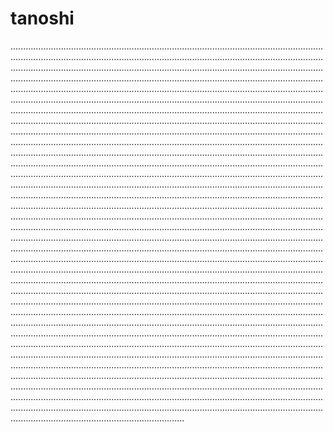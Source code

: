 # tanoshi

.........................................................................................................................................................................................................................................................................................................................................................................................................................................................................................................................................................................................................................................................................................................................................................................................................................................................................................................................................................................................................................................................................................................................................................................................................................................................................................................................................................................................................................................................................................................................................................................................................................................................................................................................................................................................................................................................................................................................................................................................................................................................................................................................................................................................................................................................................................................................................................................................................................................................................................................................................................................................................................................................................................................................................................................................................................................................................................................................................................................................................................................................................................................................................................................................................................................................................................................................................................................................................................................................................................................................................................................................................................................................................................................................................................................................................................................................................................................................................................................................................................................................................................................................................................................................................................................................................................................................................................................................................................................................................................................................................................................................
